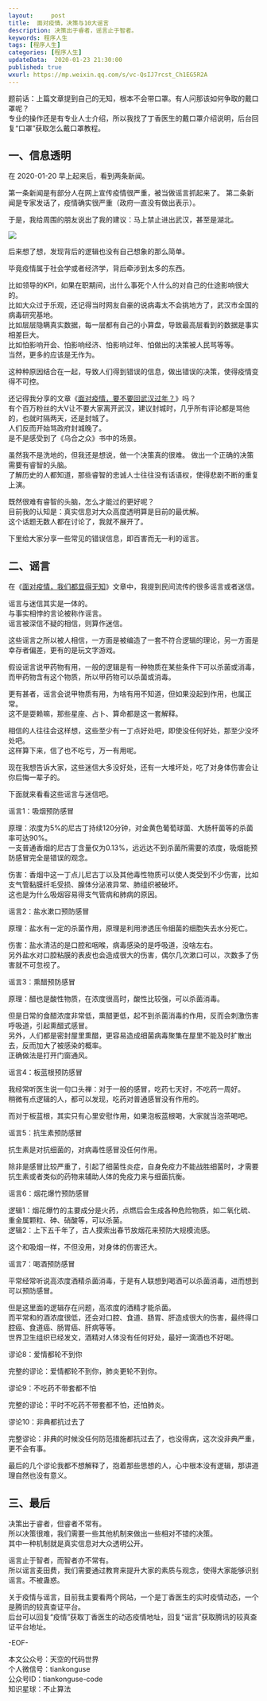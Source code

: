 ```yaml
---   
layout:     post  
title:  面对疫情，决策与10大谣言  
description: 决策出于睿者，谣言止于智者。  
keywords: 程序人生  
tags: [程序人生]    
categories: [程序人生]  
updateData:  2020-01-23 21:30:00  
published: true  
wxurl: https://mp.weixin.qq.com/s/vc-QsIJ7rcst_Ch1EG5R2A  
---  
```



题前话：上篇文章提到自己的无知，根本不会带口罩。有人问那该如何争取的戴口罩呢？  
专业的操作还是有专业人士介绍，所以我找了丁香医生的戴口罩介绍说明，后台回复“口罩”获取怎么戴口罩教程。  


## 一、信息透明  


在 2020-01-20 早上起来后，看到两条新闻。  


第一条新闻是有部分人在网上宣传疫情很严重，被当做谣言抓起来了。
第二条新闻是专家发话了，疫情确实很严重（政府一直没有做出表示）。  


于是，我给周围的朋友说出了我的建议：马上禁止进出武汉，甚至是湖北。  


![](https://res2020.tiankonguse.com/images/2020/01/23/001.png)  


后来想了想，发现背后的逻辑也没有自己想象的那么简单。  


毕竟疫情属于社会学或者经济学，背后牵涉到太多的东西。  


比如领导的KPI，如果在职期间，出什么事死个人什么的对自己的仕途影响很大的。  
比如大众过于乐观，还记得当时网友自豪的说病毒太不会挑地方了，武汉市全国的病毒研究基地。  
比如层层隐瞒真实数据，每一层都有自己的小算盘，导致最高层看到的数据是事实相差巨大。  
比如怕影响开会、怕影响经济、怕影响过年、怕做出的决策被人民骂等等。  
当然，更多的应该是无作为。  


这种种原因结合在一起，导致人们得到错误的信息，做出错误的决策，使得疫情变得不可控。  


还记得我分享的文章《[面对疫情，要不要回武汉过年？](https://mp.weixin.qq.com/s/UbaterCWWiyauf8j6B22HQ)》吗？  
有个百万粉丝的大V让不要大家离开武汉，建议封城时，几乎所有评论都是骂他的，也就时隔两天，还是封城了。  
人们反而开始骂政府封城晚了。  
是不是感受到了《乌合之众》书中的场景。  


虽然我不是洗地的，但我还是想说，做一个决策真的很难。
做出一个正确的决策需要有睿智的头脑。  
了解历史的人都知道，那些睿智的忠诚人士往往没有话语权，使得悲剧不断的重复上演。  


既然很难有睿智的头脑，怎么才能过的更好呢？  
目前我的认知是：真实信息对大众高度透明算是目前的最优解。  
这个话题无数人都在讨论了，我就不展开了。  


下里给大家分享一些常见的错误信息，即百害而无一利的谣言。  


## 二、谣言  


在《[面对疫情，我们都显得无知](https://mp.weixin.qq.com/s/hXsi6IuEb_Nbzgjnpd29QA)》文章中，我提到民间流传的很多谣言或者迷信。  



谣言与迷信其实是一体的。  
与事实相悖的言论被称作谣言。  
谣言被深信不疑的相信，则算作迷信。  


这些谣言之所以被人相信，一方面是被编造了一套不符合逻辑的理论，另一方面是幸存者偏差，更有的是玩文字游戏。  


假设谣言说甲药物有用，一般的逻辑是有一种物质在某些条件下可以杀菌或消毒，而甲药物含有这个物质，所以甲药物可以杀菌或消毒。  


更有甚者，谣言会说甲物质有用，为啥有用不知道，但如果没起到作用，也属正常。  
这不是耍赖嘛，那些星座、占卜、算命都是这一套解释。  


相信的人往往会这样想，这些至少有一丁点好处吧，即使没任何好处，那至少没坏处吧。   
这样算下来，信了也不吃亏，万一有用呢。  


现在我想告诉大家，这些迷信大多没好处，还有一大堆坏处，吃了对身体伤害会让你后悔一辈子的。  


下面就来看看这些谣言与迷信吧。  


谣言1：吸烟预防感冒  



原理：浓度为5%的尼古丁持续120分钟，对金黄色葡萄球菌、大肠杆菌等的杀菌率可达90%。  
一支普通香烟的尼古丁含量仅为0.13%，远远达不到杀菌所需要的浓度，吸烟能预防感冒完全是错误的观念。  


伤害：香烟中这一丁点儿尼古丁以及其他毒性物质可以使人类受到不少伤害，比如支气管黏膜纤毛受损、腺体分泌液异常、肺组织被破坏。  
这也是为什么吸烟容易得支气管病和肺病的原因。  


谣言2：盐水漱口预防感冒  


原理：盐水有一定的杀菌作用，原理是利用渗透压令细菌的细胞失去水分死亡。  


伤害：盐水清洁的是口腔和咽喉，病毒感染的是呼吸道，没啥左右。  
另外盐水对口腔粘膜的表皮也会造成很大的伤害，偶尔几次漱口可以，次数多了伤害就不可忽视了。



谣言3：熏醋预防感冒  


原理：醋也是酸性物质，在浓度很高时，酸性比较强，可以杀菌消毒。  


但是日常的食醋浓度非常低，熏醋更低，起不到杀菌消毒的作用，反而会刺激伤害呼吸道，引起熏醋式感冒。  
另外，人们都是密封屋里熏醋，更容易造成细菌病毒聚集在屋里不能及时扩散出去，反而加大了被感染的概率。  
正确做法是打开门窗通风。  


谣言4：板蓝根预防感冒  


我经常听医生说一句口头禅：对于一般的感冒，吃药七天好，不吃药一周好。  
稍微有点逻辑的人，都可以发现，吃药对普通感冒没有作用的。  


而对于板蓝根，其实只有心里安慰作用，如果泡板蓝根喝，大家就当泡茶喝吧。  



谣言5：抗生素预防感冒  


抗生素是对抗细菌的，对病毒性感冒没任何作用。  


除非是感冒比较严重了，引起了细菌性炎症，自身免疫力不能战胜细菌时，才需要抗生素或者类似的药物来辅助人体的免疫力来与细菌抗衡。  


谣言6：烟花爆竹预防感冒  


逻辑1：烟花爆竹的主要成分是火药，点燃后会生成各种危险物质，如二氧化硫、重金属颗粒、砷、硝酸等，可以杀菌。  
逻辑2：上下五千年了，古人摸索出春节放烟花来预防大规模流感。  


这个和吸烟一样，不但没用，对身体的伤害还大。  


谣言7：喝酒预防感冒  


平常经常听说高浓度酒精杀菌消毒，于是有人联想到喝酒可以杀菌消毒，进而想到可以预防感冒。  


但是这里面的逻辑存在问题，高浓度的酒精才能杀菌。  
而平常和的酒浓度很低，还会对口腔、食道、肠胃、肝造成很大的伤害，最终得口腔癌、食道癌、肠胃癌、肝病等等。  
世界卫生组织已经发文，酒精对人体没有任何好处，最好一滴酒也不好喝。  


谬论8：爱情都轮不到你  


完整的谬论：爱情都轮不到你，肺炎更轮不到你。  



谬论9：不吃药不带套都不怕  


完整的谬论：平时不吃药不带套都不怕，还怕肺炎。  


谬论10：非典都抗过去了  


完整谬论：非典的时候没任何防范措施都抗过去了，也没得病，这次没非典严重，更不会有事。  


最后的几个谬论我都不想解释了，抱着那些思想的人，心中根本没有逻辑，那讲道理自然也没有意义。  


## 三、最后  


决策出于睿者，但睿者不常有。  
所以决策很难，我们需要一些其他机制来做出一些相对不错的决策。  
其中一种机制就是真实信息对大众透明公开。  


谣言止于智者，而智者亦不常有。  
所以谣言麦田费，我们需要通过教育来提升大家的素质与观念，使得大家能够识别谣言。不被蛊惑。  


关于疫情与谣言，目前我主要看两个网站，一个是丁香医生的实时疫情动态，一个是腾讯的较真查证平台。  
后台可以回复“疫情”获取丁香医生的动态疫情地址，回复“谣言”获取腾讯的较真查证平台地址。  


-EOF-  



本文公众号：天空的代码世界  
个人微信号：tiankonguse  
公众号ID：tiankonguse-code  
知识星球：不止算法  

